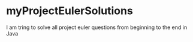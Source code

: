 # myProjectEulerSolutions
I am tring to solve all project euler questions from beginning to the end in Java
